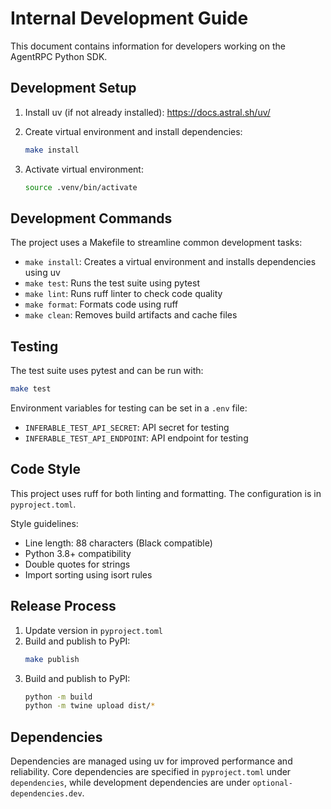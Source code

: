 # Internal Development Guide

This document contains information for developers working on the AgentRPC Python SDK.

## Development Setup

1. Install uv (if not already installed): https://docs.astral.sh/uv/

2. Create virtual environment and install dependencies:
   ```bash
   make install
   ```
3. Activate virtual environment:
   ```bash
   source .venv/bin/activate
   ```

## Development Commands

The project uses a Makefile to streamline common development tasks:

- `make install`: Creates a virtual environment and installs dependencies using uv
- `make test`: Runs the test suite using pytest
- `make lint`: Runs ruff linter to check code quality
- `make format`: Formats code using ruff
- `make clean`: Removes build artifacts and cache files

## Testing

The test suite uses pytest and can be run with:
```bash
make test
```

Environment variables for testing can be set in a `.env` file:
- `INFERABLE_TEST_API_SECRET`: API secret for testing
- `INFERABLE_TEST_API_ENDPOINT`: API endpoint for testing

## Code Style

This project uses ruff for both linting and formatting. The configuration is in `pyproject.toml`.

Style guidelines:
- Line length: 88 characters (Black compatible)
- Python 3.8+ compatibility
- Double quotes for strings
- Import sorting using isort rules

## Release Process

1. Update version in `pyproject.toml`
2. Build and publish to PyPI:
   ```bash
   make publish
   ```
2. Build and publish to PyPI:
   ```bash
   python -m build
   python -m twine upload dist/*
   ```

## Dependencies

Dependencies are managed using uv for improved performance and reliability. Core dependencies are specified in `pyproject.toml` under `dependencies`, while development dependencies are under `optional-dependencies.dev`.
